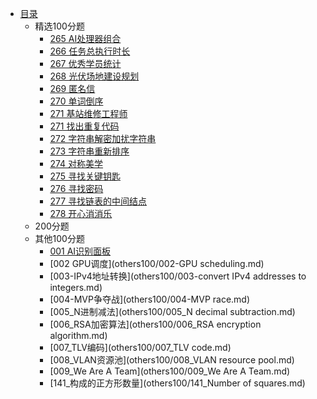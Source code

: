 * [目录](README.md)
    * 精选100分题
      * [265 AI处理器组合](choice100/265_AI-Processor-Combination.md)
      * [266 任务总执行时长](choice100/266_task-execute-total-time.md)  
      * [267 优秀学员统计](choice100/267_count-outstanding-students.md)  
      * [268 光伏场地建设规划](choice100/268_PV-site-construction-plan.md)  
      * [269 匿名信](choice100/269_anonymous-letter.md)  
      * [270 单词倒序](choice100/270_reverse-words.md)
      * [271 基站维修工程师](choice100/271_base-station-maintenance-engineer.md)
      * [271 找出重复代码](choice100/271_find-duplicate-codes.md)
      * [272 字符串解密加扰字符串](choice100/272_decrypt-string.md)
      * [273 字符串重新排序](choice100/273_rearrange-string.md)
      * [274 对称美学](choice100/274_symmetric-string.md)
      * [275 寻找关键钥匙](choice100/275_find-important-keys.md)
      * [276 寻找密码](choice100/276_find-key.md)
      * [277 寻找链表的中间结点](choice100/277_find-the-middle-node-of-the-linked-list.md)
      * [278 开心消消乐](choice100/278_have-fun.md)
    * 200分题
    * 其他100分题
      * [001 AI识别面板](others100/001_AI-recognition-panel.md)
      * [002 GPU调度](others100/002-GPU scheduling.md)
      * [003-IPv4地址转换](others100/003-convert IPv4 addresses to integers.md)
      * [004-MVP争夺战](others100/004-MVP race.md)
      * [005_N进制减法](others100/005_N decimal subtraction.md)
      * [006_RSA加密算法](others100/006_RSA encryption algorithm.md)
      * [007_TLV编码](others100/007_TLV code.md)
      * [008_VLAN资源池](others100/008_VLAN resource pool.md)
      * [009_We Are A Team](others100/009_We Are A Team.md)
      * [141_构成的正方形数量](others100/141_Number of squares.md)